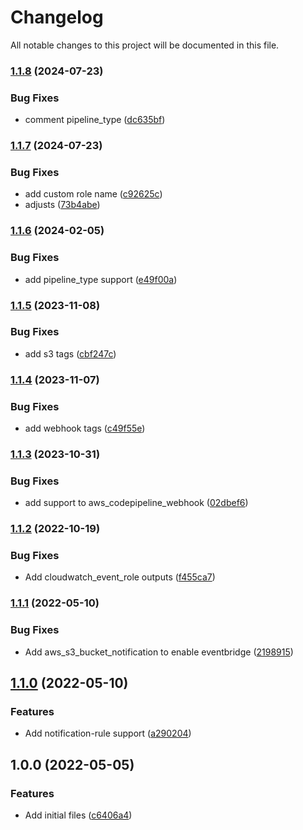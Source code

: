 # Changelog

All notable changes to this project will be documented in this file.

### [1.1.8](https://github.com/ganexcloud/terraform-aws-codepipeline/compare/v1.1.7...v1.1.8) (2024-07-23)


### Bug Fixes

* comment pipeline_type ([dc635bf](https://github.com/ganexcloud/terraform-aws-codepipeline/commit/dc635bf0bca3338927fd9efc04f7852e8223d356))

### [1.1.7](https://github.com/ganexcloud/terraform-aws-codepipeline/compare/v1.1.6...v1.1.7) (2024-07-23)


### Bug Fixes

* add custom role name ([c92625c](https://github.com/ganexcloud/terraform-aws-codepipeline/commit/c92625c1bb08dc415210f92661267e0ea4cfbc90))
* adjusts ([73b4abe](https://github.com/ganexcloud/terraform-aws-codepipeline/commit/73b4abee25295cafcbb26f66a0aac82f34ffdd75))

### [1.1.6](https://github.com/ganexcloud/terraform-aws-codepipeline/compare/v1.1.5...v1.1.6) (2024-02-05)


### Bug Fixes

* add pipeline_type support ([e49f00a](https://github.com/ganexcloud/terraform-aws-codepipeline/commit/e49f00adb0630f01fa420b369be27463e1561712))

### [1.1.5](https://github.com/ganexcloud/terraform-aws-codepipeline/compare/v1.1.4...v1.1.5) (2023-11-08)


### Bug Fixes

* add s3 tags ([cbf247c](https://github.com/ganexcloud/terraform-aws-codepipeline/commit/cbf247cb01e000ce8f4bb5a219b611ff068f0577))

### [1.1.4](https://github.com/ganexcloud/terraform-aws-codepipeline/compare/v1.1.3...v1.1.4) (2023-11-07)


### Bug Fixes

* add webhook tags ([c49f55e](https://github.com/ganexcloud/terraform-aws-codepipeline/commit/c49f55e0411e7dd84b31dbb7698eea4672f30bed))

### [1.1.3](https://github.com/ganexcloud/terraform-aws-codepipeline/compare/v1.1.2...v1.1.3) (2023-10-31)


### Bug Fixes

* add support to aws_codepipeline_webhook ([02dbef6](https://github.com/ganexcloud/terraform-aws-codepipeline/commit/02dbef6c143731167eff7ba036f2cf03c630ebd7))

### [1.1.2](https://github.com/ganexcloud/terraform-aws-codepipeline/compare/v1.1.1...v1.1.2) (2022-10-19)


### Bug Fixes

* Add cloudwatch_event_role outputs ([f455ca7](https://github.com/ganexcloud/terraform-aws-codepipeline/commit/f455ca766c4905b5f6298390100fc547f4d962bb))

### [1.1.1](https://github.com/ganexcloud/terraform-aws-codepipeline/compare/v1.1.0...v1.1.1) (2022-05-10)


### Bug Fixes

* Add aws_s3_bucket_notification to enable eventbridge ([2198915](https://github.com/ganexcloud/terraform-aws-codepipeline/commit/2198915a6c9c43e886e1b9679c4546ae0dee78e7))

## [1.1.0](https://github.com/ganexcloud/terraform-aws-codepipeline/compare/v1.0.0...v1.1.0) (2022-05-10)


### Features

* Add notification-rule support ([a290204](https://github.com/ganexcloud/terraform-aws-codepipeline/commit/a290204bbe4652e3cadd215fd9e03d79eda83242))

## 1.0.0 (2022-05-05)


### Features

* Add initial files ([c6406a4](https://github.com/ganexcloud/terraform-aws-codepipeline/commit/c6406a426fbdf6f39a3417c4e092f0240e608599))
